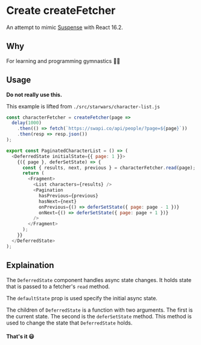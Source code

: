 # Create createFetcher

An attempt to mimic [Suspense](https://reactjs.org/blog/2018/03/01/sneak-peek-beyond-react-16.html) with React 16.2.

## Why

For learning and programming gymnastics 🤸‍♂️

## Usage

**Do not really use this.**

This example is lifted from `./src/starwars/character-list.js`

```js
const characterFetcher = createFetcher(page =>
  delay(1000)
    .then(() => fetch(`https://swapi.co/api/people/?page=${page}`))
    .then(resp => resp.json())
);

export const PaginatedCharacterList = () => (
  <DeferredState initialState={{ page: 1 }}>
    {({ page }, deferSetState) => {
      const { results, next, previous } = characterFetcher.read(page);
      return (
        <Fragment>
          <List characters={results} />
          <Pagination
            hasPrevious={previous}
            hasNext={next}
            onPrevious={() => deferSetState({ page: page - 1 })}
            onNext={() => deferSetState({ page: page + 1 })}
          />
        </Fragment>
      );
    }}
  </DeferredState>
);
```

## Explaination

The `DeferredState` component handles async state changes. It holds state
that is passed to a fetcher's `read` method.

The `defaultState` prop is used specify the initial async state.

The children of `DeferredState` is a function with two arguments. The first
is the current state. The second is the `deferSetState` method. This method
is used to change the state that `DeferredState` holds.

#### That's it 😃
